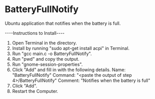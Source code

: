 # BatteryFullNotify

Ubuntu application that notifies when the battery is full.

----Instructions to Install----

1. Open Terminal in the directory.
2. Install by running "sudo apt-get install acpi" in Terminal.
3. Run "gcc main.c -o BatteryFullNotify".
4. Run "pwd" and copy the output.
5. Run "gnome-session-properties".
6. Click "Add" and fill in with the following details.
   Name: "BatteryFullNotify"
   Command: "<paste the output of step 4>/BatteryFullNotify"
   Comment: "Notifies when the battery is full"
7. Click "Add".
8. Restart the Computer.
